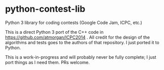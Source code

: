 # python-contest-lib
Python 3 library for coding contests (Google Code Jam, ICPC, etc.)

This is a direct Python 3 port of the C++ code in https://github.com/atmorgan/ICPC2014 .
All credit for the design of the algorithms and tests goes to the authors of that repository. I just ported it to Python.

This is a work-in-progress and will probably never be fully complete; I just port things as I need them. PRs welcome.
